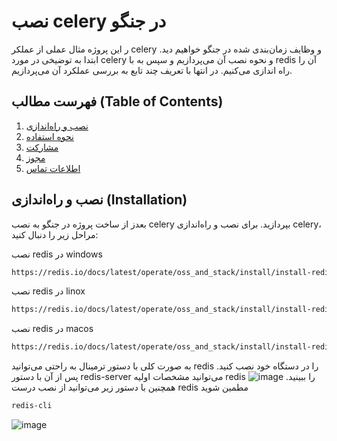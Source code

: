  # نصب celery در جنگو
ر این پروژه مثال عملی از عملکر celery و وظایف زمان‌بندی شده در جنگو خواهیم دید.
ابتدا به توضیخی در مورد celery و نحوه نصب آن می‌پردازیم و سپس به با redis آن را راه اندازی می‌کنیم.
در انتها با تعریف چند تابع به بررسی عملکرد آن می‌پردازیم.

## فهرست مطالب (Table of Contents)

1. [نصب و راه‌اندازی](#installation)
2. [نحوه استفاده](#usage)
3. [مشارکت](#contributing)
4. [مجوز](#license)
5. [اطلاعات تماس](#contact)

## نصب و راه‌اندازی (Installation)

بعدز از ساخت پروژه در جنگو به نصب celery بپردازید.
برای نصب و راه‌اندازی celery، مراحل زیر را دنبال کنید:

نصب redis در windows
```sh
https://redis.io/docs/latest/operate/oss_and_stack/install/install-redis/install-redis-on-windows/
```
نصب redis در linox
```sh
https://redis.io/docs/latest/operate/oss_and_stack/install/install-redis/install-redis-on-linux/
```
نصب redis در macos
```sh
https://redis.io/docs/latest/operate/oss_and_stack/install/install-redis/install-redis-on-mac-os/
```
به صورت کلی با دستور ترمینال به راحتی می‌توانید redis را در دستگاه خود نصب کنید. پس از آن با دستور redis-server می‌توانید مشخصات اولیه redis را ببینید.
![image](https://github.com/user-attachments/assets/c83704c4-81bb-41cb-ba0e-3476297ab9cc)
همچنین با دستور زیر می‌توانید از نصب درست redis مطمین شوید
```sh
redis-cli
```
![image](https://github.com/user-attachments/assets/630fb96e-4725-4250-babf-f7384ad0e16c)



